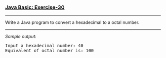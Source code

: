 ### [Java Basic: Exercise-30](https://www.w3resource.com/java-exercises/basic/java-basic-exercise-30.php)

***
Write a Java program to convert a hexadecimal to a octal number.
***
_Sample output:_
<pre>
Input a hexadecimal number: 40                                                                                
Equivalent of octal number is: 100
</pre>